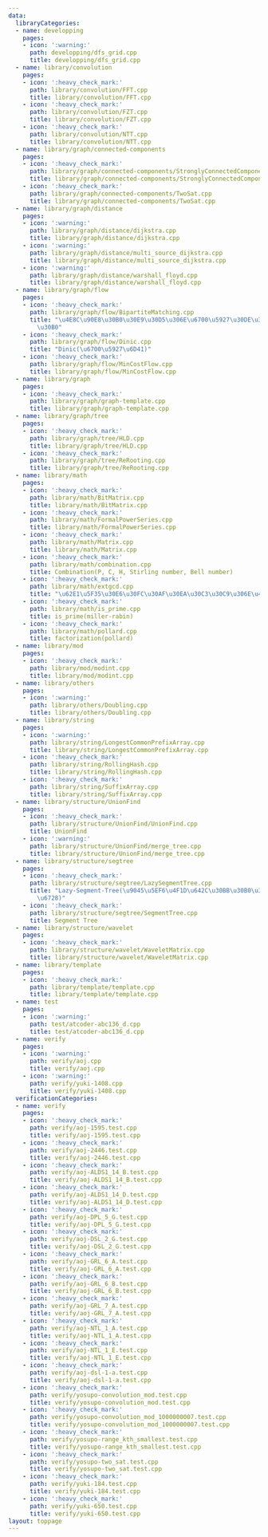 ```yaml
---
data:
  libraryCategories:
  - name: developping
    pages:
    - icon: ':warning:'
      path: developping/dfs_grid.cpp
      title: developping/dfs_grid.cpp
  - name: library/convolution
    pages:
    - icon: ':heavy_check_mark:'
      path: library/convolution/FFT.cpp
      title: library/convolution/FFT.cpp
    - icon: ':heavy_check_mark:'
      path: library/convolution/FZT.cpp
      title: library/convolution/FZT.cpp
    - icon: ':heavy_check_mark:'
      path: library/convolution/NTT.cpp
      title: library/convolution/NTT.cpp
  - name: library/graph/connected-components
    pages:
    - icon: ':heavy_check_mark:'
      path: library/graph/connected-components/StronglyConnectedComponents.cpp
      title: library/graph/connected-components/StronglyConnectedComponents.cpp
    - icon: ':heavy_check_mark:'
      path: library/graph/connected-components/TwoSat.cpp
      title: library/graph/connected-components/TwoSat.cpp
  - name: library/graph/distance
    pages:
    - icon: ':warning:'
      path: library/graph/distance/dijkstra.cpp
      title: library/graph/distance/dijkstra.cpp
    - icon: ':warning:'
      path: library/graph/distance/multi_source_dijkstra.cpp
      title: library/graph/distance/multi_source_dijkstra.cpp
    - icon: ':warning:'
      path: library/graph/distance/warshall_floyd.cpp
      title: library/graph/distance/warshall_floyd.cpp
  - name: library/graph/flow
    pages:
    - icon: ':heavy_check_mark:'
      path: library/graph/flow/BipartiteMatching.cpp
      title: "\u4E8C\u90E8\u30B0\u30E9\u30D5\u306E\u6700\u5927\u30DE\u30C3\u30C1\u30F3\
        \u30B0"
    - icon: ':heavy_check_mark:'
      path: library/graph/flow/Dinic.cpp
      title: "Dinic(\u6700\u5927\u6D41)"
    - icon: ':heavy_check_mark:'
      path: library/graph/flow/MinCostFlow.cpp
      title: library/graph/flow/MinCostFlow.cpp
  - name: library/graph
    pages:
    - icon: ':heavy_check_mark:'
      path: library/graph/graph-template.cpp
      title: library/graph/graph-template.cpp
  - name: library/graph/tree
    pages:
    - icon: ':heavy_check_mark:'
      path: library/graph/tree/HLD.cpp
      title: library/graph/tree/HLD.cpp
    - icon: ':heavy_check_mark:'
      path: library/graph/tree/ReRooting.cpp
      title: library/graph/tree/ReRooting.cpp
  - name: library/math
    pages:
    - icon: ':heavy_check_mark:'
      path: library/math/BitMatrix.cpp
      title: library/math/BitMatrix.cpp
    - icon: ':heavy_check_mark:'
      path: library/math/FormalPowerSeries.cpp
      title: library/math/FormalPowerSeries.cpp
    - icon: ':heavy_check_mark:'
      path: library/math/Matrix.cpp
      title: library/math/Matrix.cpp
    - icon: ':heavy_check_mark:'
      path: library/math/combination.cpp
      title: Combination(P, C, H, Stirling number, Bell number)
    - icon: ':heavy_check_mark:'
      path: library/math/extgcd.cpp
      title: "\u62E1\u5F35\u30E6\u30FC\u30AF\u30EA\u30C3\u30C9\u306E\u4E92\u9664\u6CD5"
    - icon: ':heavy_check_mark:'
      path: library/math/is_prime.cpp
      title: is_prime(miller-rabin)
    - icon: ':heavy_check_mark:'
      path: library/math/pollard.cpp
      title: factorization(pollard)
  - name: library/mod
    pages:
    - icon: ':heavy_check_mark:'
      path: library/mod/modint.cpp
      title: library/mod/modint.cpp
  - name: library/others
    pages:
    - icon: ':warning:'
      path: library/others/Doubling.cpp
      title: library/others/Doubling.cpp
  - name: library/string
    pages:
    - icon: ':warning:'
      path: library/string/LongestCommonPrefixArray.cpp
      title: library/string/LongestCommonPrefixArray.cpp
    - icon: ':heavy_check_mark:'
      path: library/string/RollingHash.cpp
      title: library/string/RollingHash.cpp
    - icon: ':heavy_check_mark:'
      path: library/string/SuffixArray.cpp
      title: library/string/SuffixArray.cpp
  - name: library/structure/UnionFind
    pages:
    - icon: ':heavy_check_mark:'
      path: library/structure/UnionFind/UnionFind.cpp
      title: UnionFind
    - icon: ':warning:'
      path: library/structure/UnionFind/merge_tree.cpp
      title: library/structure/UnionFind/merge_tree.cpp
  - name: library/structure/segtree
    pages:
    - icon: ':heavy_check_mark:'
      path: library/structure/segtree/LazySegmentTree.cpp
      title: "Lazy-Segment-Tree(\u9045\u5EF6\u4F1D\u642C\u30BB\u30B0\u30E1\u30F3\u30C8\
        \u6728)"
    - icon: ':heavy_check_mark:'
      path: library/structure/segtree/SegmentTree.cpp
      title: Segment Tree
  - name: library/structure/wavelet
    pages:
    - icon: ':heavy_check_mark:'
      path: library/structure/wavelet/WaveletMatrix.cpp
      title: library/structure/wavelet/WaveletMatrix.cpp
  - name: library/template
    pages:
    - icon: ':heavy_check_mark:'
      path: library/template/template.cpp
      title: library/template/template.cpp
  - name: test
    pages:
    - icon: ':warning:'
      path: test/atcoder-abc136_d.cpp
      title: test/atcoder-abc136_d.cpp
  - name: verify
    pages:
    - icon: ':warning:'
      path: verify/aoj.cpp
      title: verify/aoj.cpp
    - icon: ':warning:'
      path: verify/yuki-1408.cpp
      title: verify/yuki-1408.cpp
  verificationCategories:
  - name: verify
    pages:
    - icon: ':heavy_check_mark:'
      path: verify/aoj-1595.test.cpp
      title: verify/aoj-1595.test.cpp
    - icon: ':heavy_check_mark:'
      path: verify/aoj-2446.test.cpp
      title: verify/aoj-2446.test.cpp
    - icon: ':heavy_check_mark:'
      path: verify/aoj-ALDS1_14_B.test.cpp
      title: verify/aoj-ALDS1_14_B.test.cpp
    - icon: ':heavy_check_mark:'
      path: verify/aoj-ALDS1_14_D.test.cpp
      title: verify/aoj-ALDS1_14_D.test.cpp
    - icon: ':heavy_check_mark:'
      path: verify/aoj-DPL_5_G.test.cpp
      title: verify/aoj-DPL_5_G.test.cpp
    - icon: ':heavy_check_mark:'
      path: verify/aoj-DSL_2_G.test.cpp
      title: verify/aoj-DSL_2_G.test.cpp
    - icon: ':heavy_check_mark:'
      path: verify/aoj-GRL_6_A.test.cpp
      title: verify/aoj-GRL_6_A.test.cpp
    - icon: ':heavy_check_mark:'
      path: verify/aoj-GRL_6_B.test.cpp
      title: verify/aoj-GRL_6_B.test.cpp
    - icon: ':heavy_check_mark:'
      path: verify/aoj-GRL_7_A.test.cpp
      title: verify/aoj-GRL_7_A.test.cpp
    - icon: ':heavy_check_mark:'
      path: verify/aoj-NTL_1_A.test.cpp
      title: verify/aoj-NTL_1_A.test.cpp
    - icon: ':heavy_check_mark:'
      path: verify/aoj-NTL_1_E.test.cpp
      title: verify/aoj-NTL_1_E.test.cpp
    - icon: ':heavy_check_mark:'
      path: verify/aoj-dsl-1-a.test.cpp
      title: verify/aoj-dsl-1-a.test.cpp
    - icon: ':heavy_check_mark:'
      path: verify/yosupo-convolution_mod.test.cpp
      title: verify/yosupo-convolution_mod.test.cpp
    - icon: ':heavy_check_mark:'
      path: verify/yosupo-convolution_mod_1000000007.test.cpp
      title: verify/yosupo-convolution_mod_1000000007.test.cpp
    - icon: ':heavy_check_mark:'
      path: verify/yosupo-range_kth_smallest.test.cpp
      title: verify/yosupo-range_kth_smallest.test.cpp
    - icon: ':heavy_check_mark:'
      path: verify/yosupo-two_sat.test.cpp
      title: verify/yosupo-two_sat.test.cpp
    - icon: ':heavy_check_mark:'
      path: verify/yuki-184.test.cpp
      title: verify/yuki-184.test.cpp
    - icon: ':heavy_check_mark:'
      path: verify/yuki-650.test.cpp
      title: verify/yuki-650.test.cpp
layout: toppage
---
```


